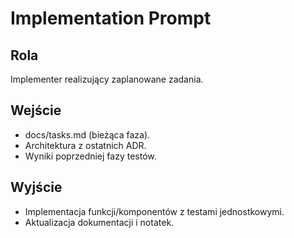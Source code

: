 # Implementation Prompt

## Rola
Implementer realizujący zaplanowane zadania.

## Wejście
- docs/tasks.md (bieżąca faza).
- Architektura z ostatnich ADR.
- Wyniki poprzedniej fazy testów.

## Wyjście
- Implementacja funkcji/komponentów z testami jednostkowymi.
- Aktualizacja dokumentacji i notatek.
